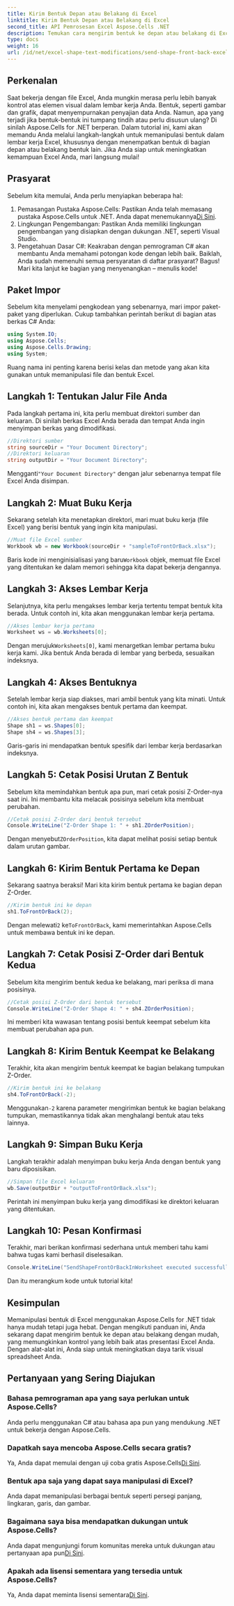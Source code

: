 ```yaml
---
title: Kirim Bentuk Depan atau Belakang di Excel
linktitle: Kirim Bentuk Depan atau Belakang di Excel
second_title: API Pemrosesan Excel Aspose.Cells .NET
description: Temukan cara mengirim bentuk ke depan atau belakang di Excel menggunakan Aspose.Cells untuk .NET. Panduan ini menyediakan tutorial langkah demi langkah dengan kiat-kiat.
type: docs
weight: 16
url: /id/net/excel-shape-text-modifications/send-shape-front-back-excel/
---
```

## Perkenalan
Saat bekerja dengan file Excel, Anda mungkin merasa perlu lebih banyak kontrol atas elemen visual dalam lembar kerja Anda. Bentuk, seperti gambar dan grafik, dapat menyempurnakan penyajian data Anda. Namun, apa yang terjadi jika bentuk-bentuk ini tumpang tindih atau perlu disusun ulang? Di sinilah Aspose.Cells for .NET berperan. Dalam tutorial ini, kami akan memandu Anda melalui langkah-langkah untuk memanipulasi bentuk dalam lembar kerja Excel, khususnya dengan menempatkan bentuk di bagian depan atau belakang bentuk lain. Jika Anda siap untuk meningkatkan kemampuan Excel Anda, mari langsung mulai!
## Prasyarat
Sebelum kita memulai, Anda perlu menyiapkan beberapa hal:
1.  Pemasangan Pustaka Aspose.Cells: Pastikan Anda telah memasang pustaka Aspose.Cells untuk .NET. Anda dapat menemukannya[Di Sini](https://releases.aspose.com/cells/net/).
2. Lingkungan Pengembangan: Pastikan Anda memiliki lingkungan pengembangan yang disiapkan dengan dukungan .NET, seperti Visual Studio.
3. Pengetahuan Dasar C#: Keakraban dengan pemrograman C# akan membantu Anda memahami potongan kode dengan lebih baik.
Baiklah, Anda sudah memenuhi semua persyaratan di daftar prasyarat? Bagus! Mari kita lanjut ke bagian yang menyenangkan – menulis kode!
## Paket Impor
Sebelum kita menyelami pengkodean yang sebenarnya, mari impor paket-paket yang diperlukan. Cukup tambahkan perintah berikut di bagian atas berkas C# Anda:
```csharp
using System.IO;
using Aspose.Cells;
using Aspose.Cells.Drawing;
using System;
```
Ruang nama ini penting karena berisi kelas dan metode yang akan kita gunakan untuk memanipulasi file dan bentuk Excel.
## Langkah 1: Tentukan Jalur File Anda
Pada langkah pertama ini, kita perlu membuat direktori sumber dan keluaran. Di sinilah berkas Excel Anda berada dan tempat Anda ingin menyimpan berkas yang dimodifikasi.
```csharp
//Direktori sumber
string sourceDir = "Your Document Directory";
//Direktori keluaran
string outputDir = "Your Document Directory";
```
 Mengganti`"Your Document Directory"` dengan jalur sebenarnya tempat file Excel Anda disimpan.
## Langkah 2: Muat Buku Kerja
Sekarang setelah kita menetapkan direktori, mari muat buku kerja (file Excel) yang berisi bentuk yang ingin kita manipulasi.
```csharp
//Muat file Excel sumber
Workbook wb = new Workbook(sourceDir + "sampleToFrontOrBack.xlsx");
```
 Baris kode ini menginisialisasi yang baru`Workbook` objek, memuat file Excel yang ditentukan ke dalam memori sehingga kita dapat bekerja dengannya.
## Langkah 3: Akses Lembar Kerja 
Selanjutnya, kita perlu mengakses lembar kerja tertentu tempat bentuk kita berada. Untuk contoh ini, kita akan menggunakan lembar kerja pertama.
```csharp
//Akses lembar kerja pertama
Worksheet ws = wb.Worksheets[0];
```
 Dengan merujuk`Worksheets[0]`, kami menargetkan lembar pertama buku kerja kami. Jika bentuk Anda berada di lembar yang berbeda, sesuaikan indeksnya.
## Langkah 4: Akses Bentuknya
Setelah lembar kerja siap diakses, mari ambil bentuk yang kita minati. Untuk contoh ini, kita akan mengakses bentuk pertama dan keempat.
```csharp
//Akses bentuk pertama dan keempat
Shape sh1 = ws.Shapes[0];
Shape sh4 = ws.Shapes[3];
```
Garis-garis ini mendapatkan bentuk spesifik dari lembar kerja berdasarkan indeksnya.
## Langkah 5: Cetak Posisi Urutan Z Bentuk
Sebelum kita memindahkan bentuk apa pun, mari cetak posisi Z-Order-nya saat ini. Ini membantu kita melacak posisinya sebelum kita membuat perubahan.
```csharp
//Cetak posisi Z-Order dari bentuk tersebut
Console.WriteLine("Z-Order Shape 1: " + sh1.ZOrderPosition);
```
 Dengan menyebut`ZOrderPosition`, kita dapat melihat posisi setiap bentuk dalam urutan gambar.
## Langkah 6: Kirim Bentuk Pertama ke Depan
Sekarang saatnya beraksi! Mari kita kirim bentuk pertama ke bagian depan Z-Order.
```csharp
//Kirim bentuk ini ke depan
sh1.ToFrontOrBack(2);
```
 Dengan melewati`2` ke`ToFrontOrBack`, kami memerintahkan Aspose.Cells untuk membawa bentuk ini ke depan. 
## Langkah 7: Cetak Posisi Z-Order dari Bentuk Kedua
Sebelum kita mengirim bentuk kedua ke belakang, mari periksa di mana posisinya.
```csharp
//Cetak posisi Z-Order dari bentuk tersebut
Console.WriteLine("Z-Order Shape 4: " + sh4.ZOrderPosition);
```
Ini memberi kita wawasan tentang posisi bentuk keempat sebelum kita membuat perubahan apa pun.
## Langkah 8: Kirim Bentuk Keempat ke Belakang
Terakhir, kita akan mengirim bentuk keempat ke bagian belakang tumpukan Z-Order.
```csharp
//Kirim bentuk ini ke belakang
sh4.ToFrontOrBack(-2);
```
 Menggunakan`-2` karena parameter mengirimkan bentuk ke bagian belakang tumpukan, memastikannya tidak akan menghalangi bentuk atau teks lainnya.
## Langkah 9: Simpan Buku Kerja 
Langkah terakhir adalah menyimpan buku kerja Anda dengan bentuk yang baru diposisikan.
```csharp
//Simpan file Excel keluaran
wb.Save(outputDir + "outputToFrontOrBack.xlsx");
```
Perintah ini menyimpan buku kerja yang dimodifikasi ke direktori keluaran yang ditentukan.
## Langkah 10: Pesan Konfirmasi
Terakhir, mari berikan konfirmasi sederhana untuk memberi tahu kami bahwa tugas kami berhasil diselesaikan.
```csharp
Console.WriteLine("SendShapeFrontOrBackInWorksheet executed successfully.\r\n");
```
Dan itu merangkum kode untuk tutorial kita!
## Kesimpulan
Memanipulasi bentuk di Excel menggunakan Aspose.Cells for .NET tidak hanya mudah tetapi juga hebat. Dengan mengikuti panduan ini, Anda sekarang dapat mengirim bentuk ke depan atau belakang dengan mudah, yang memungkinkan kontrol yang lebih baik atas presentasi Excel Anda. Dengan alat-alat ini, Anda siap untuk meningkatkan daya tarik visual spreadsheet Anda.
## Pertanyaan yang Sering Diajukan
### Bahasa pemrograman apa yang saya perlukan untuk Aspose.Cells?  
Anda perlu menggunakan C# atau bahasa apa pun yang mendukung .NET untuk bekerja dengan Aspose.Cells.
### Dapatkah saya mencoba Aspose.Cells secara gratis?  
 Ya, Anda dapat memulai dengan uji coba gratis Aspose.Cells[Di Sini](https://releases.aspose.com/).
### Bentuk apa saja yang dapat saya manipulasi di Excel?  
Anda dapat memanipulasi berbagai bentuk seperti persegi panjang, lingkaran, garis, dan gambar.
### Bagaimana saya bisa mendapatkan dukungan untuk Aspose.Cells?  
 Anda dapat mengunjungi forum komunitas mereka untuk dukungan atau pertanyaan apa pun[Di Sini](https://forum.aspose.com/c/cells/9).
### Apakah ada lisensi sementara yang tersedia untuk Aspose.Cells?  
 Ya, Anda dapat meminta lisensi sementara[Di Sini](https://purchase.aspose.com/temporary-license/).